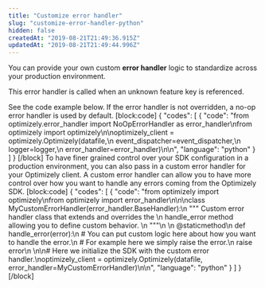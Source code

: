 ```yaml
---
title: "Customize error handler"
slug: "customize-error-handler-python"
hidden: false
createdAt: "2019-08-21T21:49:36.915Z"
updatedAt: "2019-08-21T21:49:44.996Z"
---
```

You can provide your own custom **error handler** logic to standardize across your production environment. 

This error handler is called when an unknown feature key is referenced.

See the code example below. If the error handler is not overridden, a no-op error handler is used by default.
[block:code]
{
  "codes": [
    {
      "code": "from optimizely.error_handler import NoOpErrorHandler as error_handler\nfrom optimizely import optimizely\n\noptimizely_client = optimizely.Optimizely(datafile,\n                                          event_dispatcher=event_dispatcher,\n                                          logger=logger,\n                                          error_handler=error_handler)\n\n",
      "language": "python"
    }
  ]
}
[/block]
To have finer grained control over your SDK configuration in a production environment, you can also pass in a custom error handler for your Optimizely client. A custom error handler can allow you to have more control over how you want to handle any errors coming from the Optimizely SDK.
[block:code]
{
  "codes": [
    {
      "code": "from optimizely import optimizely\nfrom optimizely import error_handler\n\n\nclass MyCustomErrorHandler(error_handler.BaseHandler):\n  \"\"\" Custom error handler class that extends and overrides the \n      handle_error method allowing you to define custom behavior. \n  \"\"\"\n  \n  @staticmethod\n  def handle_error(error):\n    # You can put custom logic here about how you want to handle the error.\n    # For example here we simply raise the error.\n    raise error\n    \n\n# Here we initialize the SDK with the custom error handler.\noptimizely_client = optimizely.Optimizely(datafile, error_handler=MyCustomErrorHandler)\n\n",
      "language": "python"
    }
  ]
}
[/block]